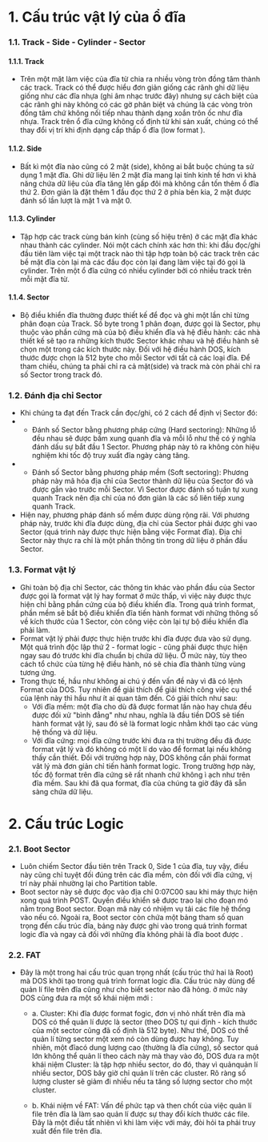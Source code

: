# 1. Cấu trúc vật lý của ổ đĩa

### 1.1. Track - Side - Cylinder - Sector

#### 1.1.1. Track
- Trên một mặt làm việc của đĩa từ chia ra nhiều vòng tròn đồng tâm thành các track. Track có thể được hiểu đơn giản giống các rãnh ghi dữ liệu giống như các đĩa nhựa (ghi âm nhạc trước đây) nhưng sự cách biệt của các rãnh ghi này không có các gờ phân biệt và chúng là các vòng tròn đồng tâm chứ không nối tiếp nhau thành dạng xoắn trôn ốc như đĩa nhựa. Track trên ổ đĩa cứng không cố định từ khi sản xuất, chúng có thể thay đổi vị trí khi định dạng cấp thấp ổ đĩa (low format ).
#### 1.1.2. Side
- Bất kì một đĩa nào cũng có 2 mặt (side), không ai bắt buộc chúng ta sử dụng 1 mặt đĩa. Ghi dữ liệu lên 2 mặt đĩa mang lại tính kinh tế hơn vì khả năng chứa dữ liệu của đĩa tăng lên gấp đôi mà không cần tốn thêm ổ đĩa thứ 2. Đơn giản là đặt thêm 1 đầu đọc thứ 2 ở phía bên kia, 2 mặt được đánh số lần lượt là mặt 1 và mặt 0.
#### 1.1.3. Cylinder
- Tập hợp các track cùng bán kính (cùng số hiệu trên) ở các mặt đĩa khác nhau thành các cylinder. Nói một cách chính xác hơn thì: khi đầu đọc/ghi đầu tiên làm việc tại một track nào thì tập hợp toàn bộ các track trên các bề mặt đĩa còn lại mà các đầu đọc còn lại đang làm việc tại đó gọi là cylinder. Trên một ổ đĩa cứng có nhiều cylinder bởi có nhiều track trên mỗi mặt đĩa từ.
#### 1.1.4. Sector
- Bộ điều khiển đĩa thường được thiết kế để đọc và ghi một lần chỉ từng phân đoạn của Track. Số byte trong 1 phân đoạn, được gọi là Sector, phụ thuộc vào phần cứng mà của bộ điều khiển đĩa và hệ điều hành: các nhà thiết kế sẽ tạo ra những kích thước Sector khác nhau và hệ điều hành sẽ chọn một trong các kích thước này. Đối với hệ điều hành DOS, kích thước được chọn là 512 byte cho mỗi Sector với tất cả các loại đĩa. Để tham chiếu, chúng ta phải chỉ ra cả mặt(side) và track mà còn phải chỉ ra số Sector trong track đó.

### 1.2. Đánh địa chỉ Sector
- Khi chúng ta đạt đến Track cần đọc/ghi, có 2 cách để định vị Sector đó:
- - Đánh số Sector bằng phương pháp cứng (Hard sectoring): Những lỗ đều nhau sẽ được bấm xung quanh đĩa và mỗi lỗ như thế có ý nghĩa đánh dấu sự bắt đầu 1 Sector. Phương pháp này tỏ ra không còn hiệu nghiệm khi tốc độ truy xuất đĩa ngày càng tăng.
- - Đánh số Sector bằng phương pháp mềm (Soft sectoring): Phương pháp này mã hóa địa chỉ của Sector thành dữ liệu của Sector đó và được gắn vào trước mỗi Sector. Vì Sector được đánh số tuần tự xung quanh Track nên địa chỉ của nó đơn giản là các số liên tiếp xung quanh Track.
- Hiện nay, phương pháp đánh số mềm được dùng rộng rãi. Với phương pháp này, trước khi đĩa được dùng, địa chỉ của Sector phải được ghi vao Sector (quá trình này được thực hiện bằng việc Format đĩa). Địa chỉ Sector này thực ra chỉ là một phần thông tin trong dữ liệu ở phần đầu Sector.

### 1.3. Format vật lý
- Ghi toàn bộ địa chỉ Sector, các thông tin khác vào phần đầu của Sector được gọi là format vật lý hay format ở mức thấp, vì việc này được thực hiện chỉ bằng phần cứng của bộ điều khiển đĩa. Trong quá trình format, phần mềm sẽ bắt bộ điều khiển đĩa tiến hành format với những thông số về kích thước của 1 Sector, còn công việc còn lại tự bộ điều khiển đĩa phải làm.
- Format vật lý phải được thực hiện trước khi đĩa được đưa vào sử dụng. Một quá trình độc lập thứ 2 - format logic - cũng phải được thực hiện ngay sau đó trước khi đĩa chuẩn bị chứa dữ liệu. Ở mức này, tùy theo cách tổ chức của từng hệ điều hành, nó sẽ chia đĩa thành từng vùng tương ứng.
- Trong thực tế, hầu như không ai chú ý đến vấn đề này vì đã có lệnh Format của DOS. Tuy nhiên để giải thích để giải thích công việc cụ thể của lệnh này thì hầu như ít ai quan tâm đến. Có giải thích như sau:
  - Với đĩa mềm: một đĩa cho dù đã được format lần nào hay chưa đều được đối xử "bình đẳng" như nhau, nghĩa là đầu tiền DOS sẽ tiến hành format vật lý, sau đó sẽ là format logic nhằm khởi tạo các vùng hệ thống và dữ liệu.
  - Với đĩa cứng: mọi đĩa cứng trước khi đưa ra thị trường đều đã được format vật lý và đó không có một lí do vào để format lại nếu không thấy cần thiết. Đối với trường hợp này, DOS không cần phải format vât lý mà đơn giản chỉ tiến hành format logic. Trong trường hợp này, tốc độ format trên đĩa cứng sẽ rất nhanh chứ không ì ạch như trên đĩa mềm. Sau khi đã qua format, đĩa của chúng ta giờ đây đã sẵn sàng chứa dữ liệu.


# 2. Cấu trúc Logic

### 2.1. Boot Sector

- Luôn chiếm Sector đầu tiên trên Track 0, Side 1 của đĩa, tuy vậy, điều này cũng chỉ tuyệt đối đúng trên các đĩa mềm, còn đối với đĩa cứng, vị trí này phải nhường lại cho Partition table.
- Boot sector này sẽ được đọc vào địa chỉ 0:07C00 sau khi máy thực hiện xong quá trình POST. Quyền điều khiển sẽ được trao lại cho đoạn mó nằm trong Boot sector. Đoạn mã này có nhiệm vụ tải các file hệ thống vào nếu có. Ngoài ra, Boot sector còn chứa một bảng tham số quan trọng đến cấu trúc đĩa, bảng này được ghi vào trong quá trình format logic đĩa và ngay cả đối với những đĩa không phải là đĩa boot được .
 
 ### 2.2. FAT
 
 - Đây là một trong hai cấu trúc quan trọng nhất (cấu trúc thứ hai là Root) mà DOS khởi tạo trong quá trình format logic đĩa. Cấu trúc này dùng để quản lí file trên đĩa cũng như cho biết sector nào đã hỏng. ở mức này DOS cũng đưa ra một số khái niệm mới :
 
     - a. Cluster: Khi đĩa được format fogic, đơn vị nhỏ nhất trên đĩa mà DOS có thể quản lí được là sector (theo DOS tự qui định - kích thước của một sector cũng đã cố định là 512 byte). Như thế, DOS có thể quản lí từng sector một xem nó còn dùng được hay không. Tuy nhiên, một đĩacó dung lượng cao (thường là đĩa cứng), số sector quá lớn không thể quản lí theo cách này mà thay vào đó, DOS đưa ra một khái niệm Cluster: là tập hợp nhiều sector, do đó, thay vì quảnquản lí nhiều sector, DOS bây giờ chỉ quản lí trên các cluster. Rõ ràng số lượng cluster sẽ giảm đi nhiều nếu ta tăng số lượng sector cho một cluster.
  
     - b. Khái niệm về FAT: Vấn đề phức tạp và then chốt của việc quản lí file trên đĩa là làm sao quản lí được sự thay đổi kích thước các file. Đây là một điều tất nhiên vì khi làm việc với máy, đòi hỏi ta phải truy xuất đến file trên đĩa.

